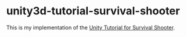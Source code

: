 # unity3d-tutorial-survival-shooter

This is my implementation of the [Unity Tutorial for Survival Shooter][1].

[1]: https://unity3d.com/learn/tutorials/projects/survival-shooter-tutorial

